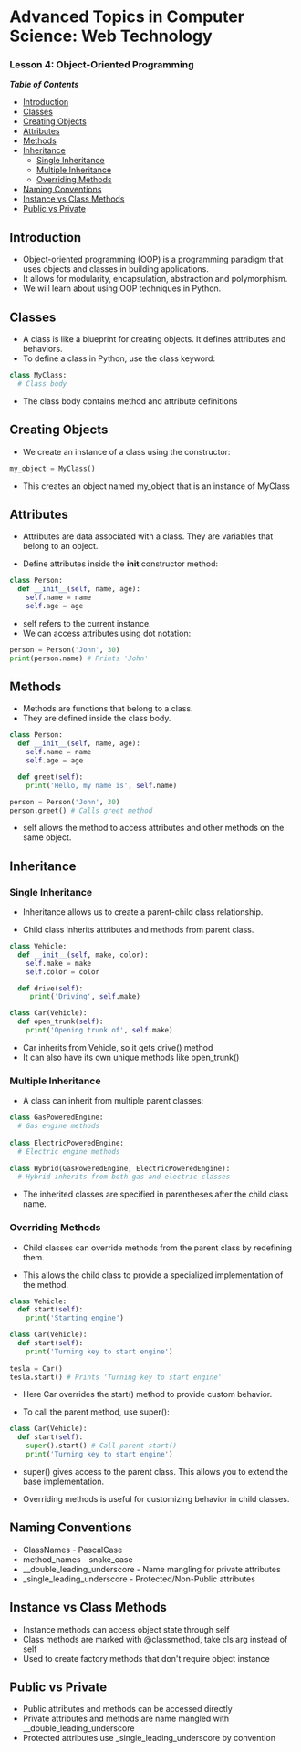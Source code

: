 # Advanced Topics in Computer Science: Web Technology
### Lesson 4: Object-Oriented Programming

***Table of Contents***

- [Introduction](#introduction)
- [Classes](#classes)
- [Creating Objects](#creating-objects)  
- [Attributes](#attributes)
- [Methods](#methods)
- [Inheritance](#inheritance)
  - [Single Inheritance](#single-inheritance)
  - [Multiple Inheritance](#multiple-inheritance) 
  - [Overriding Methods](#overriding-methods)
- [Naming Conventions](#naming-conventions) 
- [Instance vs Class Methods](#instance-vs-class-methods)
- [Public vs Private](#public-vs-private)

## Introduction

- Object-oriented programming (OOP) is a programming paradigm that uses objects and classes in building applications.  
- It allows for modularity, encapsulation, abstraction and polymorphism.
- We will learn about using OOP techniques in Python.

## Classes  

- A class is like a blueprint for creating objects. It defines attributes and behaviors.
- To define a class in Python, use the class keyword:

```python
class MyClass:
  # Class body
```

- The class body contains method and attribute definitions

## Creating Objects

- We create an instance of a class using the constructor:

```python
my_object = MyClass() 
```

- This creates an object named my_object that is an instance of MyClass

## Attributes  

- Attributes are data associated with a class. They are variables that belong to an object.

- Define attributes inside the __init__ constructor method:

```python
class Person:
  def __init__(self, name, age):
    self.name = name
    self.age = age
```   

- self refers to the current instance.
- We can access attributes using dot notation:

```python  
person = Person('John', 30)
print(person.name) # Prints 'John'
```

## Methods

- Methods are functions that belong to a class.
- They are defined inside the class body. 

```python
class Person:
  def __init__(self, name, age):
    self.name = name
    self.age = age

  def greet(self):
    print('Hello, my name is', self.name)

person = Person('John', 30)  
person.greet() # Calls greet method
```

- self allows the method to access attributes and other methods on the same object.

## Inheritance

### Single Inheritance

- Inheritance allows us to create a parent-child class relationship.

- Child class inherits attributes and methods from parent class.

```python
class Vehicle:
  def __init__(self, make, color):
    self.make = make
    self.color = color

  def drive(self):
     print('Driving', self.make) 

class Car(Vehicle):
  def open_trunk(self):
    print('Opening trunk of', self.make) 
```

- Car inherits from Vehicle, so it gets drive() method
- It can also have its own unique methods like open_trunk()

### Multiple Inheritance

- A class can inherit from multiple parent classes:

```python
class GasPoweredEngine:
  # Gas engine methods
  
class ElectricPoweredEngine:
  # Electric engine methods
  
class Hybrid(GasPoweredEngine, ElectricPoweredEngine):
  # Hybrid inherits from both gas and electric classes  
```

- The inherited classes are specified in parentheses after the child class name.

### Overriding Methods 

- Child classes can override methods from the parent class by redefining them.

- This allows the child class to provide a specialized implementation of the method.

```python
class Vehicle:
  def start(self): 
    print('Starting engine')

class Car(Vehicle):
  def start(self):
    print('Turning key to start engine')
  
tesla = Car()
tesla.start() # Prints 'Turning key to start engine'
```

- Here Car overrides the start() method to provide custom behavior. 

- To call the parent method, use super():

```python 
class Car(Vehicle):
  def start(self):
    super().start() # Call parent start()  
    print('Turning key to start engine')
```

- super() gives access to the parent class. This allows you to extend the base implementation.

- Overriding methods is useful for customizing behavior in child classes.

## Naming Conventions

- ClassNames - PascalCase  
- method_names - snake_case
- __double_leading_underscore - Name mangling for private attributes
- _single_leading_underscore - Protected/Non-Public attributes

## Instance vs Class Methods

- Instance methods can access object state through self
- Class methods are marked with @classmethod, take cls arg instead of self
- Used to create factory methods that don't require object instance

## Public vs Private 

- Public attributes and methods can be accessed directly
- Private attributes and methods are name mangled with __double_leading_underscore  
- Protected attributes use _single_leading_underscore by convention